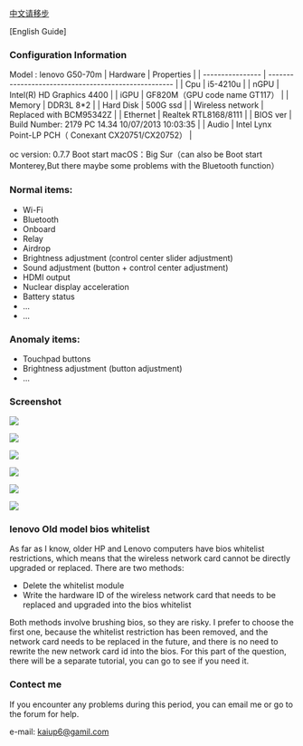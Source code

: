 [中文请移步](https://markipop.github.io/posts/ff690038/)


[English Guide]
### Configuration Information
Model : lenovo G50-70m
| Hardware         | Properties                                           |
| ---------------- | ---------------------------------------------------- |
| Cpu              | i5-4210u                                             |
| nGPU             | Intel(R) HD Graphics 4400                            |
| iGPU             | GF820M（GPU code name GT117）                        |
| Memory           | DDR3L 8*2                                            |
| Hard Disk        | 500G ssd                                             |
| Wireless network | Replaced with BCM95342Z                              |
| Ethernet         | Realtek RTL8168/8111                                 |
| BIOS ver         | Build Number: 2179 PC 14.34 10/07/2013 10:03:35      |
| Audio            | Intel Lynx Point-LP PCH（ Conexant CX20751/CX20752） |

oc version: 0.7.7
Boot start macOS：Big Sur（can also be Boot start Monterey,But there maybe some problems with the Bluetooth function）


### Normal items:
- Wi-Fi
- Bluetooth
- Onboard
- Relay
- Airdrop
- Brightness adjustment (control center slider adjustment)
- Sound adjustment (button + control center adjustment)
- HDMI output
- Nuclear display acceleration
- Battery status
- ...
- ...

### Anomaly items:
- Touchpad buttons
- Brightness adjustment (button adjustment)
- ...


### Screenshot  
![](https://pic.imgdb.cn/item/61c4496a2ab3f51d919b13c8.png)


![](https://pic.imgdb.cn/item/61c41cea2ab3f51d91861fdf.png)


![](https://pic.imgdb.cn/item/61c41cea2ab3f51d91861fe8.png)


![](https://pic.imgdb.cn/item/61c44a2d2ab3f51d919b6617.png)


![](https://pic.imgdb.cn/item/61c44a752ab3f51d919b80d0.png)


![](https://pic.imgdb.cn/item/61c44ab52ab3f51d919b96cf.png)


### lenovo Old model bios whitelist
As far as I know, older HP and Lenovo computers have bios whitelist restrictions, which means that the wireless network card 
cannot be directly upgraded or replaced. There are two methods:

- Delete the whitelist module
- Write the hardware ID of the wireless network card that needs to be replaced and upgraded into the bios whitelist

Both methods involve brushing bios, so they are risky. I prefer to choose the first one, because the whitelist restriction 
has been removed, and the network card needs to be replaced in the future, and there is no need to rewrite the new network 
card id into the bios. For this part of the question, there will be a separate tutorial, you can go to see if you need it.


### Contect me
If you encounter any problems during this period, you can email me or go to the forum for help.

e-mail: kaiup6@gamil.com
